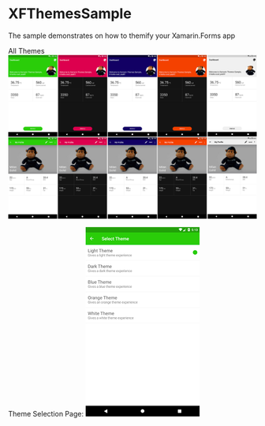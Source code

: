 # XFThemesSample
The sample demonstrates on how to themify your Xamarin.Forms app

All Themes
![alt text](https://github.com/MGohil/XFThemesSample/blob/master/Arts/AllThemes.png)

Theme Selection Page:
![alt text](https://github.com/MGohil/XFThemesSample/blob/master/Arts/ThemeSelectionPage.png)
